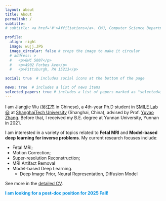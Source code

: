 ```yaml
---
layout: about
title: About
permalink: /
subtitle:
# subtitle: <a href='#'>Affiliations</a>. CMU, Computer Science Department, Pittsburgh.

profile:
  align: right
  image: wujj.JPG
  image_circular: false # crops the image to make it circular
  # address: >
  #   <p>GHC 5007</p>
  #   <p>4902 Forbes Ave</p>
  #   <p>Pittsburgh, PA 15213</p>

social: true  # includes social icons at the bottom of the page

news: true  # includes a list of news items
selected_papers: true # includes a list of papers marked as "selected={true}"
---
```


I am Jiangjie Wu (吴江杰 in Chinese), a 4th-year Ph.D student in [SMILE Lab:smiley:](https://smilelab.com.cn/) at [ShanghaiTech University](https://www.shanghaitech.edu.cn/eng/) (Shanghai, China), advised by Prof. [Yuyao Zhang](https://sist.shanghaitech.edu.cn/sist_en/2020/0814/c7582a54827/page.htm). Before that, I received my B.E. degree at Yunnan University, Yunnan in 2021.

I am interested in a variety of topics related to <strong>Fetal MRI</strong> and <strong>Model-based deep learning for inverse problems</strong>. My current research focuses include: <br>
* Fetal MRI; <br>
* Motion Correction; <br>
* Super-resolution Reconstruction; <br>
* MRI Artifact Removal
* Model-based Deep Learning.
    * Deep Image Prior, Neural Representation, Diffusion Model




[//]: # (<p style="line-height:30%">)

[//]: # (My research interests mainly focus on:)

[//]: # (<ul>)

[//]: # ( <li><strong>Inverse Problems in Medical Imaging</strong></li>)

[//]: # (  <ul>)

[//]: # (  <li>MRI Reconstruction, Motion Correction, Atlas Construction, <br>)

[//]: # (    CT Metal Artifact Reduction, etc.</li>)

[//]: # (  </ul>)

[//]: # ( <li><strong>Model-based Deep Learning for Medical Imaging</strong></li>)

[//]: # (  <ul>)

[//]: # (  <li>Neural Representation, Diffusion Model, Deep Image Prior, etc.</li>)

[//]: # (  </ul>)

[//]: # (</ul>)

[//]: # (</p>)


See more in the [detailed CV](https://miraiwu.github.io/assets/pdf/wujj.pdf).

<span style="color:#008fe0"><b>I am looking for a post-doc position for 2025 Fall!</b></span>